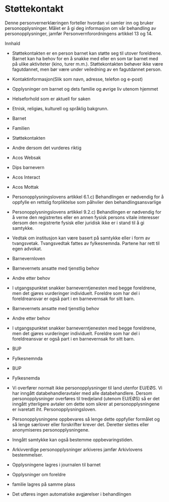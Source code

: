 # Støttekontakt


  

Denne personvernerklæringen forteller hvordan vi samler inn og bruker personopplysninger. Målet er å gi deg informasjon om vår behandling av personopplysninger, jamfør Personvernforordningens artikkel 13 og 14.

  

Innhald

*   Støttekontakten er en person barnet kan støtte seg til utover foreldrene. Barnet kan ha behov for en å snakke med eller en som tar barnet med på ulike aktiviteter (kino, turer m.m.). Støttekontakten behøver ikke være fagutdannet, men bør være under veiledning av en fagutdannet person.  
    
*   Kontaktinformasjon(Slik som navn, adresse, telefon og e-post)  
    
*   Opplysninger om barnet og dets familie og øvrige liv utenom hjemmet  
    
*   Helseforhold som er aktuell for saken  
    
*   Etnisk, religiøs, kulturell og språklig bakgrunn.  
    
*   Barnet  
    
*   Familien  
    
*   Støttekontakten  
    
*   Andre dersom det vurderes riktig  
    
*   Acos Websak  
    
*   Dips barnevern  
    
*   Acos Interact  
    
*   Acos Mottak  
    
*   Personopplysningslovens artikkel 6.1.c) Behandlingen er nødvendig for å oppfylle en rettslig forpliktelse som påhviler den behandlingsansvarlige  
    
*   Personopplysningslovens artikkel 9.2.c) Behandlingen er nødvendig for å verne den registrertes eller en annen fysisk persons vitale interesser dersom den registrerte fysisk eller juridisk ikke er i stand til å gi samtykke.  
    
*   Vedtak om institusjon kan være basert på samtykke eller i form av tvangsvetak. Tvangsvedtak fattes av fylkesnemnda. Partene har rett til egen advokat.  
    
*   Barnevernloven  
    
*   Barnevernets ansatte med tjenstlig behov  
    
*   Andre etter behov  
    
*   I utgangspunktet snakker barneverntjenesten med begge foreldrene, men det gjøres vurderinger individuelt. Foreldre som har del i foreldreansvar er også part i en barnevernsak for sitt barn.  
    
*   Barnevernets ansatte med tjenstlig behov  
    
*   Andre etter behov  
    
*   I utgangspunktet snakker barneverntjenesten med begge foreldrene, men det gjøres vurderinger individuelt. Foreldre som har del i foreldreansvar er også part i en barnevernsak for sitt barn.  
    
*   BUP  
    
*   Fylkesnemnda  
    
*   BUP  
    
*   Fylkesnemda  
    
*   Vi overfører normalt ikke personopplysninger til land utenfor EU/EØS. Vi har inngått databehandleravtaler med alle databehandlere. Dersom personopplysninger overføres til tredjeland (utenom EU/EØS) så er det inngått ytterligere avtaler om dette som sikrer at personopplysningene er ivaretatt iht. Personopplysningsloven.  
    
*   Personopplysningene oppbevares så lenge dette oppfyller formålet og så lenge særlover eller forskrifter krever det. Deretter slettes eller anonymiseres personopplysningene.  
    
*   Inngått samtykke kan også bestemme oppbevaringstiden.  
    
*   Arkivverdige personopplysninger arkiveres jamfør Arkivlovens bestemmelser.  
    
*   Opplysningene lagres i journalen til barnet  
    
*   Opplysninger om foreldre  
    
*   familie lagres på samme plass  
    
*   Det utføres ingen automatiske avgjørelser i behandlingen